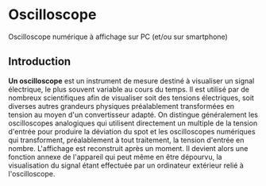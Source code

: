 # Oscilloscope

Oscilloscope numérique à affichage sur PC (et/ou sur smartphone)

## Introduction
	
**Un oscilloscope** est un instrument de mesure destiné à visualiser un signal 
électrique, le plus souvent variable au cours du temps. Il est utilisé par de 
nombreux scientifiques afin de visualiser soit des tensions électriques, soit
diverses autres grandeurs physiques préalablement transformées en tension au 
moyen d'un convertisseur adapté. On distingue généralement les oscilloscopes 
analogiques qui utilisent directement un multiple de la tension d'entrée pour 
produire la déviation du spot et les oscilloscopes numériques qui transforment,
préalablement à tout traitement, la tension d'entrée en nombre. L'affichage est
reconstruit après un moment. Il devient alors une fonction annexe de l'appareil 
qui peut même en être dépourvu, la visualisation du signal étant effectuée par 
un ordinateur extérieur relié à l'oscilloscope.

